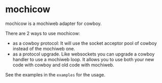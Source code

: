 # mochicow

mochicow is a mochiweb adapter for cowboy.

There are 2 ways to use mochicow:

- as a cowboy protocol: It will use the socket acceptor pool of cowboy
  instead of the mochiweb one.
- as a protocol upgrade. Like websockets you can upgrade a cowboy
  handler to use a mochiweb loop. It allows you to use both your new
code with cowboy and old code with mochiweb.


See the examples in the `examples` for the usage.
